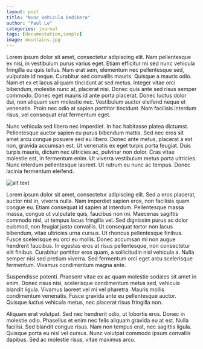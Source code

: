 ```yaml
---
layout: post
title: "Nunc Vehicula Dedibero"
author: "Paul Le"
categories: journal
tags: [documentation,sample]
image: mountains.jpg
---
```


Lorem ipsum dolor sit amet, consectetur adipiscing elit. Nam pellentesque ex nisi, in vestibulum purus varius eget. Etiam efficitur mi sed nunc vehicula fringilla eu quis tellus. Nam erat sem, elementum nec pellentesque sed, vulputate id neque. Curabitur sed convallis mauris. Quisque a mauris odio. Nam et ex et lacus aliquam tincidunt at sed metus. Integer vitae orci bibendum, molestie nunc at, placerat nisi. Donec quis ante sed risus semper commodo. Donec eget mauris id ante porta placerat. Donec luctus dolor dui, non aliquam sem molestie nec. Vestibulum auctor eleifend neque et venenatis. Proin nec odio at sapien porttitor tincidunt. Nam facilisis interdum risus, vel consequat erat fermentum eget.

Nunc vehicula sed libero nec imperdiet. In hac habitasse platea dictumst. Pellentesque auctor sapien eu purus bibendum mattis. Sed nec eros sit amet arcu congue posuere sed eu libero. Donec ante metus, placerat a est non, gravida accumsan est. Ut venenatis ex eget turpis porta feugiat. Duis turpis mauris, dictum nec ultricies ac, pulvinar non dolor. Cras vitae molestie est, in fermentum enim. Ut viverra vestibulum metus porta ultricies. Nunc interdum pellentesque laoreet. Ut rutrum eu nunc ac tempus. Donec lacinia fermentum eleifend.

![alt text](https://user-images.githubusercontent.com/35342732/50217525-e7d1f400-03ae-11e9-81e1-808f7bbb814c.png "Lagrange Demo Image")

Lorem ipsum dolor sit amet, consectetur adipiscing elit. Sed a eros placerat, auctor nisl in, viverra nulla. Nam imperdiet sapien eros, non facilisis quam congue eu. Etiam consequat id sapien at interdum. Pellentesque massa massa, congue ut vulputate quis, faucibus non mi. Maecenas sagittis commodo nisl, ut tempus lacus fringilla vel. Sed dignissim purus ac dolor euismod, non feugiat justo convallis. Ut consequat tortor non lacus bibendum, vitae ultricies urna cursus. Ut rhoncus pellentesque finibus. Fusce scelerisque eu orci eu mollis. Donec accumsan mi non augue hendrerit faucibus. In egestas eros at risus pellentesque, non consectetur elit finibus. Curabitur porttitor eros quam, a sollicitudin nisl vehicula a. Nulla semper nisi sed pretium viverra. Sed fermentum orci eget arcu scelerisque fermentum. Vivamus condimentum magna ante.

Suspendisse potenti. Praesent vitae ex ac quam molestie sodales sit amet in enim. Donec risus nisi, scelerisque condimentum metus sed, vehicula blandit ligula. Vivamus laoreet vel mi vel pharetra. Mauris mollis condimentum venenatis. Fusce gravida ante eu pellentesque auctor. Quisque luctus vehicula metus, nec placerat risus fringilla non.

Aliquam erat volutpat. Sed nec hendrerit odio, ut lobortis eros. Donec in molestie odio. Phasellus et enim nec felis aliquam gravida eu at est. Nulla facilisi. Sed blandit congue risus. Nam non tempus erat, nec sagittis ligula. Quisque porta eu nisl vel cursus. Nunc volutpat commodo ipsum convallis dapibus. Sed ac molestie risus, vitae maximus arcu.